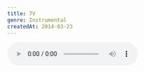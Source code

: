 ```yaml
---
title: 7V
genre: Instrumental
createdAt: 2014-03-23
---
```

<audio controls class="mb-6">
  <source src="/songs/7V.mp3" type="audio/mpeg">
</audio>
